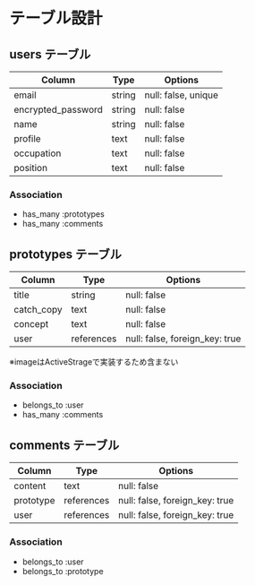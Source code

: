 # テーブル設計

## users テーブル

| Column             | Type       | Options             |
| ------------------ | ---------- | ------------------- | 
| email              | string     | null: false, unique |
| encrypted_password | string     | null: false         |
| name               | string     | null: false         |
| profile            | text       | null: false         |
| occupation         | text       | null: false         |
| position           | text       | null: false         |

### Association

- has_many :prototypes
- has_many :comments

## prototypes テーブル

| Column     | Type       | Options                        |
| ---------- | ---------- | ------------------------------ |
| title      | string     | null: false                    |
| catch_copy | text       | null: false                    |
| concept    | text       | null: false                    |
| user       | references | null: false, foreign_key: true |

※imageはActiveStrageで実装するため含まない
### Association

- belongs_to :user
- has_many   :comments

## comments テーブル

| Column    | Type       | Options                        |
| --------- | ---------- | ------------------------------ |
| content   | text       | null: false                    |
| prototype | references | null: false, foreign_key: true |
| user      | references | null: false, foreign_key: true |

### Association

- belongs_to :user
- belongs_to :prototype
